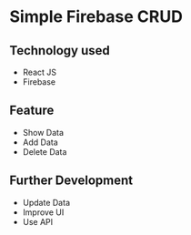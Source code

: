 # Simple Firebase CRUD

## Technology used

- React JS
- Firebase

## Feature

- Show Data
- Add Data
- Delete Data

## Further Development

- Update Data
- Improve UI
- Use API

